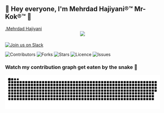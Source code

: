  ## 👋 Hey everyone, I'm Mehrdad Hajiyani®™ Mr-Kok®™ 👋
 <div class="badge-base LI-profile-badge" data-locale="en_US" data-size="large" data-theme="light" data-type="HORIZONTAL" data-vanity="mehrdad-hajiyani" data-version="v1"><a class="badge-base__link LI-simple-link" href="https://ir.linkedin.com/in/mehrdad-hajiyani?trk=profile-badge">.Mehrdad Hajiyani</a></div>
 
<div id="header" align="center">
  <img src="https://media.giphy.com/media/M9gbBd9nbDrOTu1Mqx/giphy.gif" width="100"/>
</div>

<br/>
<a href="https://join.slack.com/t/ngc-goz8665/shared_invite/zt-r01kumfq-dQUT3c95BxEP_fnk4yJFfQ">
<img alt="Join us on Slack" src="https://raw.githubusercontent.com/netlify/netlify-cms/master/website/static/img/slack.png" width="165"/>
</a>

              

![Contributors](https://img.shields.io/github/contributors/larymak/Python-project-Scripts?style=plastic)
![Forks](https://img.shields.io/github/forks/larymak/Python-project-Scripts)
![Stars](https://img.shields.io/github/stars/larymak/Python-project-Scripts)
![Licence](https://img.shields.io/github/license/larymak/Python-project-Scripts)
![Issues](https://img.shields.io/github/issues/larymak/Python-project-Scripts)

### Watch my contribution graph get eaten by the snake 🐍

<!-- platane/snk works, it just puts it on a new branch -->
![Mehrdad snake gif](https://github.com/mishmanners/MishManners/blob/output/github-contribution-grid-snake.svg)
